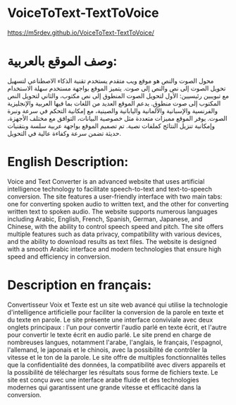 # VoiceToText-TextToVoice
https://m5rdev.github.io/VoiceToText-TextToVoice/

# وصف الموقع بالعربية:

محول الصوت والنص هو موقع ويب متقدم يستخدم تقنية الذكاء الاصطناعي لتسهيل تحويل الصوت إلى نص والنص إلى صوت. يتميز الموقع بواجهة مستخدم سهلة الاستخدام مع تبويبين رئيسيين: الأول لتحويل الصوت المنطوق إلى نص مكتوب، والثاني لتحويل النص المكتوب إلى صوت منطوق. يدعم الموقع العديد من اللغات بما فيها العربية والإنجليزية والفرنسية والإسبانية والألمانية واليابانية والصينية، مع إمكانية التحكم في سرعة ونبرة الصوت. يوفر الموقع مميزات متعددة مثل خصوصية البيانات، التوافق مع مختلف الأجهزة، وإمكانية تنزيل النتائج كملفات نصية. تم تصميم الموقع بواجهة عربية سلسة وبتقنيات حديثة تضمن سرعة وكفاءة عالية في التحويل.

# English Description:

Voice and Text Converter is an advanced website that uses artificial intelligence technology to facilitate speech-to-text and text-to-speech conversion. The site features a user-friendly interface with two main tabs: one for converting spoken audio to written text, and the other for converting written text to spoken audio. The website supports numerous languages including Arabic, English, French, Spanish, German, Japanese, and Chinese, with the ability to control speech speed and pitch. The site offers multiple features such as data privacy, compatibility with various devices, and the ability to download results as text files. The website is designed with a smooth Arabic interface and modern technologies that ensure high speed and efficiency in conversion.

# Description en français:

Convertisseur Voix et Texte est un site web avancé qui utilise la technologie d'intelligence artificielle pour faciliter la conversion de la parole en texte et du texte en parole. Le site présente une interface conviviale avec deux onglets principaux : l'un pour convertir l'audio parlé en texte écrit, et l'autre pour convertir le texte écrit en audio parlé. Le site prend en charge de nombreuses langues, notamment l'arabe, l'anglais, le français, l'espagnol, l'allemand, le japonais et le chinois, avec la possibilité de contrôler la vitesse et le ton de la parole. Le site offre de multiples fonctionnalités telles que la confidentialité des données, la compatibilité avec divers appareils et la possibilité de télécharger les résultats sous forme de fichiers texte. Le site est conçu avec une interface arabe fluide et des technologies modernes qui garantissent une grande vitesse et efficacité dans la conversion.
